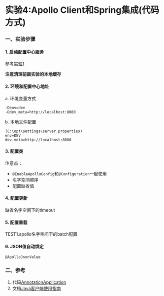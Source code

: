 实验4:Apollo Client和Spring集成(代码方式)
======

### 一、实验步骤

#### 1. 启动配置中心服务
参考[实验1](../lab01)

**注意清理前面实验的本地缓存**

#### 2. 环境和配置中心地址
a. 环境变量方式

```
-Denv=dev
-Ddev_meta=http://localhost:8080
```

b. 本地文件配置

```
(C:\opt\settings\server.properties)
env=DEV
dev.meta=http://localhost:8080
```

#### 3. 配置类

注意点：
  * `@EnableApolloConfig`和`@Configuration`一起使用
  * 名字空间顺序
  * 配置缺省值

#### 4. 配置更新

缺省名字空间下的timeout

#### 5. 配置重载

TEST1.apollo名字空间下的batch配置

#### 6. JSON值自动绑定

`@ApolloJsonValue`

### 二、参考

1. 代码[AnnotationApplication](https://github.com/ctripcorp/apollo/blob/master/apollo-demo/src/main/java/com/ctrip/framework/apollo/demo/spring/javaConfigDemo/AnnotationApplication.java)
2. 文档[Java客户端使用指南](https://github.com/ctripcorp/apollo/wiki/Java%E5%AE%A2%E6%88%B7%E7%AB%AF%E4%BD%BF%E7%94%A8%E6%8C%87%E5%8D%97)




